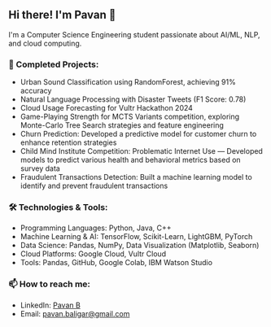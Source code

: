 ## Hi there! I'm Pavan 👋
I'm a Computer Science Engineering student passionate about AI/ML, NLP, and cloud computing. 

### 🌱 Completed Projects:
- Urban Sound Classification using RandomForest, achieving 91% accuracy
- Natural Language Processing with Disaster Tweets (F1 Score: 0.78)
- Cloud Usage Forecasting for Vultr Hackathon 2024
- Game-Playing Strength for MCTS Variants competition, exploring Monte-Carlo Tree Search strategies and feature engineering
- Churn Prediction: Developed a predictive model for customer churn to enhance retention strategies
- Child Mind Institute Competition: Problematic Internet Use — Developed models to predict various health and behavioral metrics based on survey data
- Fraudulent Transactions Detection: Built a machine learning model to identify and prevent fraudulent transactions

### 🛠️ Technologies & Tools:
- Programming Languages: Python, Java, C++
- Machine Learning & AI: TensorFlow, Scikit-Learn, LightGBM, PyTorch
- Data Science: Pandas, NumPy, Data Visualization (Matplotlib, Seaborn)
- Cloud Platforms: Google Cloud, Vultr Cloud
- Tools: Pandas, GitHub, Google Colab, IBM Watson Studio

### 📫 How to reach me:
- LinkedIn: [Pavan B](https://www.linkedin.com/in/pavanbaligar)
- Email: pavan.baligar@gmail.com
